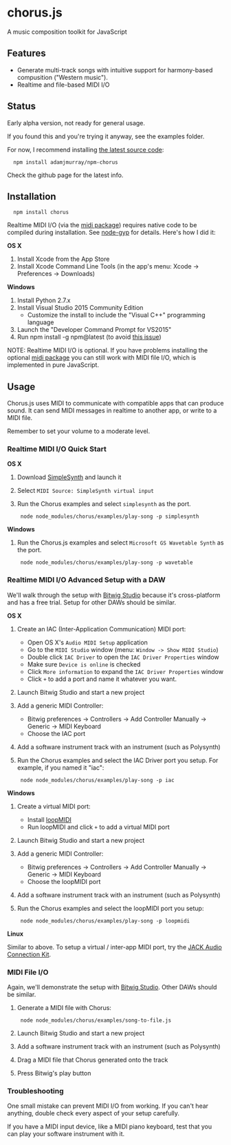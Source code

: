 # chorus.js

A music composition toolkit for JavaScript



## Features

- Generate multi-track songs with intuitive support for harmony-based compusition ("Western music").
- Realtime and file-based MIDI I/O



## Status

Early alpha version, not ready for general usage. 

If you found this and you're trying it anyway, see the examples folder.

For now, I recommend installing [the latest source code](https://github.com/adamjmurray/npm-chorus):

      npm install adamjmurray/npm-chorus

Check the github page for the latest info.



## Installation

      npm install chorus

Realtime MIDI I/O (via the [midi package](https://www.npmjs.com/package/midi)) requires native code to be compiled during installation.
See [node-gyp](https://www.npmjs.com/package/node-gyp) for details. Here's how I did it:

**OS X**

1. Install Xcode from the App Store 
2. Install Xcode Command Line Tools (in the app's menu: Xcode &rarr; Preferences &rarr; Downloads)

**Windows**

1. Install Python 2.7.x
2. Install Visual Studio 2015 Community Edition 
   * Customize the install to include the "Visual C++" programming language 
3. Launch the "Developer Command Prompt for VS2015"
4. Run npm install -g npm@latest (to avoid [this issue](https://github.com/nodejs/node-gyp/issues/972))  

NOTE: Realtime MIDI I/O is optional. If you have problems installing the optional [midi package](https://www.npmjs.com/package/midi)
you can still work with MIDI file I/O, which is implemented in pure JavaScript. 



## Usage

Chorus.js uses MIDI to communicate with compatible apps that can produce sound. 
It can send MIDI messages in realtime to another app, or write to a MIDI file. 

Remember to set your volume to a moderate level.


### Realtime MIDI I/O Quick Start

**OS X**

1. Download [SimpleSynth](http://notahat.com/simplesynth/) and launch it
2. Select `MIDI Source: SimpleSynth virtual input` 
3. Run the Chorus examples and select `simplesynth` as the port.

        node node_modules/chorus/examples/play-song -p simplesynth


**Windows**

1. Run the Chorus.js examples and select `Microsoft GS Wavetable Synth` as the port.
 
        node node_modules/chorus/examples/play-song -p wavetable
        

### Realtime MIDI I/O Advanced Setup with a DAW

We'll walk through the setup with [Bitwig Studio](http://bitwig.com) because it's cross-platform and has a free trial. Setup for other DAWs should be similar.  
 
**OS X**

1. Create an IAC (Inter-Application Communication) MIDI port:
   * Open OS X's `Audio MIDI Setup` application
   * Go to the `MIDI Studio` window (menu: `Window -> Show MIDI Studio`)
   * Double click `IAC Driver` to open the `IAC Driver Properties` window 
   * Make sure `Device is online` is checked 
   * Click `More information` to expand the `IAC Driver Properties` window   
   * Click `+` to add a port and name it whatever you want.
2. Launch Bitwig Studio and start a new project
3. Add a generic MIDI Controller:
   * Bitwig preferences &rarr; Controllers &rarr; Add Controller Manually &rarr; Generic &rarr; MIDI Keyboard
   * Choose the IAC port
4. Add a software instrument track with an instrument (such as Polysynth)
5. Run the Chorus examples and select the IAC Driver port you setup. For example, if you named it "iac":

        node node_modules/chorus/examples/play-song -p iac


**Windows**

1. Create a virtual MIDI port:
   * Install [loopMIDI](http://www.tobias-erichsen.de/software/loopmidi.html)
   * Run loopMIDI and click `+` to add a virtual MIDI port
2. Launch Bitwig Studio and start a new project
3. Add a generic MIDI Controller:
   * Bitwig preferences &rarr; Controllers &rarr; Add Controller Manually &rarr; Generic &rarr; MIDI Keyboard
   * Choose the loopMIDI port
4. Add a software instrument track with an instrument (such as Polysynth)
5. Run the Chorus examples and select the loopMIDI port you setup:

        node node_modules/chorus/examples/play-song -p loopmidi


**Linux**

Similar to above. To setup a virtual / inter-app MIDI port, try the [JACK Audio Connection Kit](http://jackaudio.org/).   


### MIDI File I/O

Again, we'll demonstrate the setup with [Bitwig Studio](http://bitwig.com). Other DAWs should be similar.

1. Generate a MIDI file with Chorus:

        node node_modules/chorus/examples/song-to-file.js 

2. Launch Bitwig Studio and start a new project
3. Add a software instrument track with an instrument (such as Polysynth)
4. Drag a MIDI file that Chorus generated onto the track
5. Press Bitwig's play button



### Troubleshooting

One small mistake can prevent MIDI I/O from working. If you can't hear anything, double check every aspect of your setup carefully.

If you have a MIDI input device, like a MIDI piano keyboard, test that you can play your software instrument with it.
